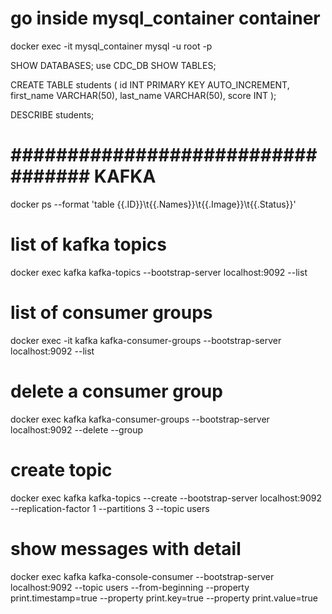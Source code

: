 # go inside mysql_container container
docker exec -it mysql_container mysql -u root -p

SHOW DATABASES;
use CDC_DB
SHOW TABLES;

CREATE TABLE students (
    id INT PRIMARY KEY AUTO_INCREMENT,
    first_name VARCHAR(50),
    last_name VARCHAR(50),
    score INT
);

DESCRIBE students;

# ################################## KAFKA #########################################################
docker ps --format 'table {{.ID}}\t{{.Names}}\t{{.Image}}\t{{.Status}}'

# list of kafka topics
docker exec kafka kafka-topics --bootstrap-server localhost:9092 --list
# list of consumer groups
docker exec -it kafka kafka-consumer-groups --bootstrap-server localhost:9092 --list
# delete a consumer group
docker exec kafka kafka-consumer-groups --bootstrap-server localhost:9092 --delete --group <consumer-group-name>

# create topic
docker exec kafka kafka-topics --create --bootstrap-server localhost:9092 --replication-factor 1 --partitions 3 --topic users

# show messages with detail
docker exec kafka kafka-console-consumer --bootstrap-server localhost:9092 --topic users --from-beginning --property print.timestamp=true --property print.key=true --property print.value=true